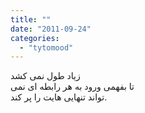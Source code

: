 ```yaml
---
title: ""
date: "2011-09-24"
categories: 
  - "tytomood"
---
```


ﺯﯾﺎﺩ ﻃﻮﻝ ﻧﻤﯽ ﮐﺸﺪ  
ﺗﺎ ﺑﻔﻬﻤﯽ ﻭﺭﻭﺩ ﺑﻪ ﻫﺮ ﺭﺍﺑﻄﻪ ﺍﯼ ﻧﻤﯽ  
ﺗﻮﺍﻧﺪ ﺗﻨﻬﺎﯾﯽ ﻫﺎﯾﺖ ﺭﺍ ﭘﺮ ﮐﻨﺪ.

